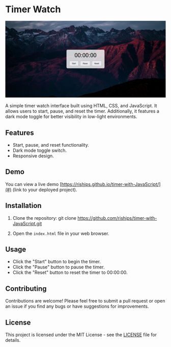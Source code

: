 # Timer Watch

![Timer Watch Preview](IMAGES/preview.png)

A simple timer watch interface built using HTML, CSS, and JavaScript. It allows users to start, pause, and reset the timer. Additionally, it features a dark mode toggle for better visibility in low-light environments.

## Features

- Start, pause, and reset functionality.
- Dark mode toggle switch.
- Responsive design.

## Demo

You can view a live demo [https://riships.github.io/timer-with-JavaScript/](#) (link to your deployed project).

## Installation

1. Clone the repository: git clone https://github.com/riships/timer-with-JavaScript.git

2. Open the `index.html` file in your web browser.

## Usage

- Click the "Start" button to begin the timer.
- Click the "Pause" button to pause the timer.
- Click the "Reset" button to reset the timer to 00:00:00.

## Contributing

Contributions are welcome! Please feel free to submit a pull request or open an issue if you find any bugs or have suggestions for improvements.

## License

This project is licensed under the MIT License - see the [LICENSE](LICENSE) file for details.


